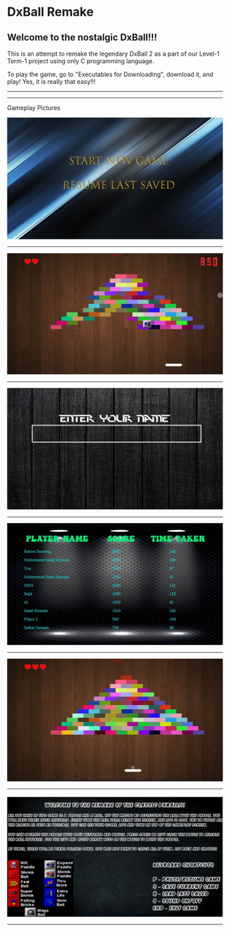 # DxBall Remake
## Welcome to the nostalgic DxBall!!!


This is an attempt to remake the legendary DxBall 2 as a part of our 
Level-1 Term-1 project using only C programming language. 

To play the game, go to "Executables for Downloading", download it, and play! Yes, it is really that easy!!!

---
---

Gameplay Pictures

![NewGame](https://github.com/Sadat-Hossain-01/DxBall-remake/blob/main/Source%20Code/Background%20Photos/JPEG/new.jpg)

---

![GP2](https://github.com/Sadat-Hossain-01/DxBall-remake/blob/main/Source%20Code/Background%20Photos/JPEG/gp2.jpg)

---

![Name](https://github.com/Sadat-Hossain-01/DxBall-remake/blob/main/Source%20Code/Background%20Photos/JPEG/name.jpg)

---

![HS](https://github.com/Sadat-Hossain-01/DxBall-remake/blob/main/Source%20Code/Background%20Photos/JPEG/hs.jpg)

---

![GP1](https://github.com/Sadat-Hossain-01/DxBall-remake/blob/main/Source%20Code/Background%20Photos/JPEG/gameplay1.jpg)

---

![instructions](https://github.com/Sadat-Hossain-01/DxBall-remake/blob/main/Source%20Code/Background%20Photos/JPEG/instruction.jpg)

---


